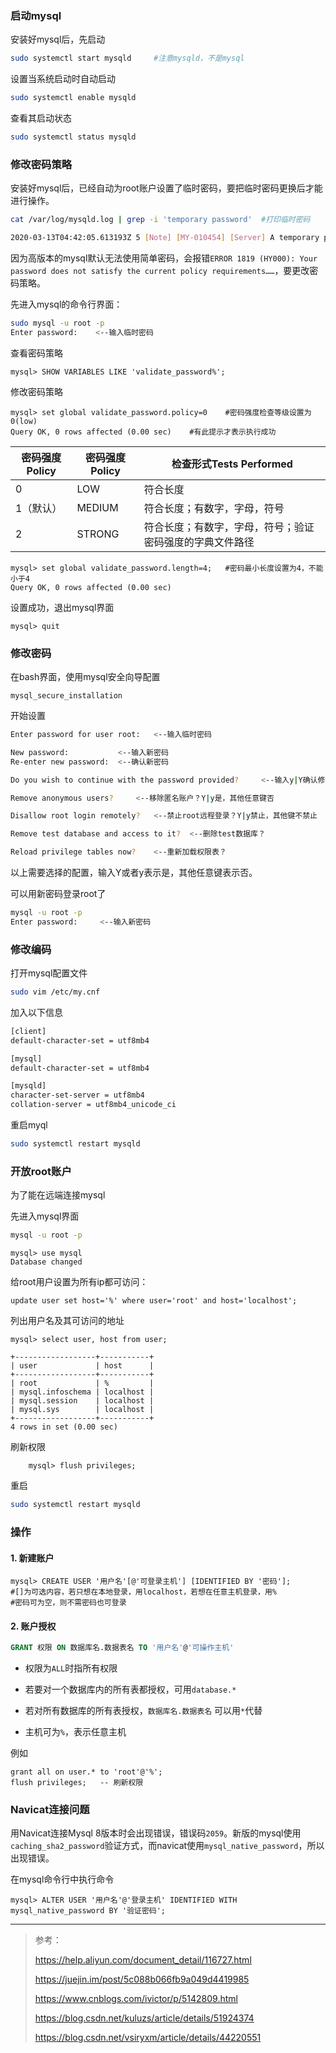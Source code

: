 ### 启动mysql

安装好mysql后，先启动

```bash
sudo systemctl start mysqld		#注意mysqld，不是mysql
```

设置当系统启动时自动启动

```bash
sudo systemctl enable mysqld
```

查看其启动状态

```bash
sudo systemctl status mysqld
```

### 修改密码策略

安装好mysql后，已经自动为root账户设置了临时密码，要把临时密码更换后才能进行操作。

```bash
cat /var/log/mysqld.log | grep -i 'temporary password'	#打印临时密码
```

```bash
2020-03-13T04:42:05.613193Z 5 [Note] [MY-010454] [Server] A temporary password is generated for root@localhost: =27sGUV-tNh4	#最后的冒号后面的字符串就是临时密码，不包括空格
```

因为高版本的mysql默认无法使用简单密码，会报错`ERROR 1819 (HY000): Your password does not satisfy the current policy requirements……`，要更改密码策略。

先进入mysql的命令行界面：

```bash
sudo mysql -u root -p
Enter password:	   <--输入临时密码
```

查看密码策略

```mysql
mysql> SHOW VARIABLES LIKE 'validate_password%';
```

修改密码策略

```mysql
mysql> set global validate_password.policy=0	#密码强度检查等级设置为0(low)
Query OK, 0 rows affected (0.00 sec)	#有此提示才表示执行成功
```

| 密码强度Policy | 密码强度Policy | 检查形式Tests Performed                                  |
| -------------- | -------------- | -------------------------------------------------------- |
| 0              | LOW            | 符合长度                                                 |
| 1（默认）      | MEDIUM         | 符合长度；有数字，字母，符号                             |
| 2              | STRONG         | 符合长度；有数字，字母，符号；验证密码强度的字典文件路径 |

```mysql
mysql> set global validate_password.length=4;	#密码最小长度设置为4，不能小于4
Query OK, 0 rows affected (0.00 sec)
```

设置成功，退出mysql界面

```mysql
mysql> quit
```

### 修改密码

在bash界面，使用mysql安全向导配置

```ba
mysql_secure_installation
```

开始设置

```bash
Enter password for user root:	<--输入临时密码

New password:			<--输入新密码
Re-enter new password:	<--确认新密码

Do you wish to continue with the password provided?		<--输入y|Y确认修改

Remove anonymous users?		<--移除匿名账户？Y|y是，其他任意键否

Disallow root login remotely?	<--禁止root远程登录？Y|y禁止，其他键不禁止

Remove test database and access to it?	<--删除test数据库？

Reload privilege tables now? 	<--重新加载权限表？
```

以上需要选择的配置，输入Y或者y表示是，其他任意键表示否。

可以用新密码登录root了

```bash
mysql -u root -p
Enter password:		<--输入新密码
```

### 修改编码

打开mysql配置文件

```bash
sudo vim /etc/my.cnf
```

加入以下信息

```txt
[client]
default-character-set = utf8mb4

[mysql]
default-character-set = utf8mb4

[mysqld]
character-set-server = utf8mb4
collation-server = utf8mb4_unicode_ci
```

重启myql

```bash
sudo systemctl restart mysqld
```

### 开放root账户

为了能在远端连接mysql

先进入mysql界面

```bash
mysql -u root -p
```

```mysql
mysql> use mysql
Database changed
```

给root用户设置为所有ip都可访问：

```
update user set host='%' where user='root' and host='localhost';
```

列出用户名及其可访问的地址

```my
mysql> select user, host from user;
```

```mysql
+------------------+-----------+
| user             | host      |
+------------------+-----------+
| root             | %         |
| mysql.infoschema | localhost |
| mysql.session    | localhost |
| mysql.sys        | localhost |
+------------------+-----------+
4 rows in set (0.00 sec)
```

刷新权限

```mysql
    mysql> flush privileges;
```

重启

```bash
sudo systemctl restart mysqld
```

### 操作

#### 1. 新建账户

```mysql
mysql> CREATE USER '用户名'[@'可登录主机'] [IDENTIFIED BY '密码'];	
#[]为可选内容，若只想在本地登录，用localhost，若想在任意主机登录，用%
#密码可为空，则不需密码也可登录
```

#### 2. 账户授权

```sql
GRANT 权限 ON 数据库名.数据表名 TO '用户名'@'可操作主机'
```

- 权限为`ALL`时指所有权限

- 若要对一个数据库内的所有表都授权，可用`database.*`

- 若对所有数据库的所有表授权，`数据库名.数据表名` 可以用`*`代替

- 主机可为`%`，表示任意主机

例如

```mysql
grant all on user.* to 'root'@'%';
flush privileges;	-- 刷新权限
```

### Navicat连接问题

用Navicat连接Mysql 8版本时会出现错误，错误码`2059`。新版的mysql使用`caching_sha2_password`验证方式，而navicat使用`mysql_native_password`，所以出现错误。

在mysql命令行中执行命令

```mysql
mysql> ALTER USER '用户名'@'登录主机' IDENTIFIED WITH mysql_native_password BY '验证密码';
```



---

> 参考：
>
> https://help.aliyun.com/document_detail/116727.html
>
> https://juejin.im/post/5c088b066fb9a049d4419985
>
> https://www.cnblogs.com/ivictor/p/5142809.html
>
> https://blog.csdn.net/kuluzs/article/details/51924374
>
> https://blog.csdn.net/vsiryxm/article/details/44220551



